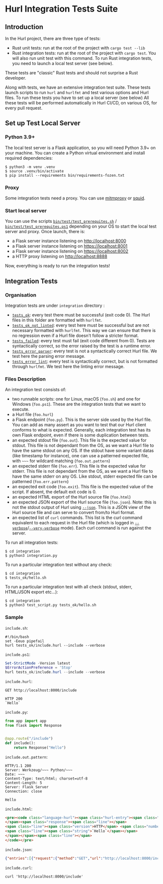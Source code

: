 # Hurl Integration Tests Suite

## Introduction

In the Hurl project, there are three type of tests:

- Rust unit tests: run at the root of the project with `cargo test --lib`
- Rust integration tests: run at the root of the project with `cargo test`. You will also run unit test with this command. 
To run Rust integration tests, you need to launch a local test server (see below).

These tests are "classic" Rust tests and should not surprise a Rust developer.

Along with tests, we have an extensive integration test suite. These tests launch scripts to run `hurl` and
`hurlfmt` and test various options and Hurl files. To run these tests you have to set up a local server (see below)
All these tests will be performed automatically in Hurl CI/CD, on various OS, for every pull request. 


## Set up Test Local Server

### Python 3.9+

The local test server is a Flask application, so you will need Python 3.9+ on your machine. You can create a Python
virtual environment and install required dependencies:

```shell
$ python3 -m venv .venv
$ source .venv/bin/activate
$ pip install --requirements bin/requirements-fozen.txt
```

### Proxy

Some integration tests need a proxy. You can use [mitmproxy] or [squid].

### Start local server

You can use the scripts [`bin/test/test_prerequites.sh`] / [`bin/test/test_prerequites.ps1`] depending on your OS to start the 
local test server and proxy. Once launch, there is:

- a Flask server instance listening on <http://localhost:8000>
- a Flask server instance listening on <https://localhost:8001>
- a Flask server instance listening on <https://localhost:8002>
- a HTTP proxy listening on <http://localhost:8888>

Now, everything is ready to run the integration tests!

## Integration Tests

### Organisation

Integration tests are under `integration` directory :

- [`tests_ok`]: every test there must be successful (exit code 0). The Hurl files in this folder are formatted with `hurlfmt`.
- [`tests_ok_not_linted`]: every test here must be successful but are not necessary formatted with `hurlfmt`. This way we can 
ensure that there is no regression even if a Hurl file doesn't follow a stricter format.
- [`tests_failed`]: every test must fail (exit code different from 0). Tests are syntactically correct, so the error
raised by the test is a runtime error.
- [`tests_error_parser`]: every test is not a syntactically correct Hurl file. We test here the parsing error message.
- [`tests_error_lint`]: every test is syntactically correct, but is not formatted through `hurlfmt`. We test here the linting
error message.

### Files Description

An integration test consists of:

- two runnable scripts: one for Linux, macOS (`foo.sh`) and one for Windows (`foo.ps1`). These are the 
integration tests that we want to execute.
- a Hurl file (`foo.hurl`)
- a Flask endpoint (`foo.py`). This is the server side used by the Hurl file. You can add as many assert as you want 
to test that our Hurl client conforms to what is expected. Generally, each integration test has its own Flask endpoint, 
even if there is some duplication between tests.
- an expected stdout file (`foo.out`). This file is the expected value for stdout. This file is not dependant from the OS, as we
want a Hurl file to have the same stdout on any OS. If the stdout have some variant datas (like timestamp for instance), one 
can use a patterned expected file, with `~~~` for wildcard matching (`foo.out.pattern`)
- an expected stderr file (`foo.err`). This file is the expected value for stderr. This file is not dependant from the OS, as we
  want a Hurl file to have the same stderr on any OS. Like stdout, stderr expected file can be patterned (`foo.err.pattern`)
- an expected exit code (`foo.exit`). This file is the expected value of the script. If absent, the default exit code is 0.
- an expected HTML export of the Hurl source file (`foo.html`)
- an expected JSON export of the Hurl source file (`foo.json`). Note: this is not the stdout output of Hurl using [`--json`]. This
is a JSON view of the Hurl source file and can serve to convert from/to Hurl format.
- an expected list of `curl` commands. This list is the curl command equivalent to each request in the Hurl file
(which is logged in [`--verbose`]/[`--very-verbose`] mode). Each curl command is run against the server.

To run all integration tests:

```shell
$ cd integration
$ python3 integration.py
```

To run a particular integration test without any check:

```shell
$ cd integration
$ tests_ok/hello.sh
```

To run a particular integration test with all check (stdout, stderr, HTML/JSON export etc...):

```shell
$ cd integration
$ python3 test_script.py tests_ok/hello.sh
```

### Sample

`include.sh`:

```shell
#!/bin/bash
set -Eeuo pipefail
hurl tests_ok/include.hurl --include --verbose
```

`include.ps1`:

```powershell
Set-StrictMode -Version latest
$ErrorActionPreference = 'Stop'
hurl tests_ok/include.hurl --include --verbose
```

`include.hurl`:

```hurl
GET http://localhost:8000/include

HTTP 200
`Hello`
```

`include.py`:

```python
from app import app
from flask import Response


@app.route("/include")
def include():
    return Response("Hello")
```

`include.out.pattern`:

```
HTTP/1.1 200
Server: Werkzeug/~~~ Python/~~~
Date: ~~~
Content-Type: text/html; charset=utf-8
Content-Length: 5
Server: Flask Server
Connection: close

Hello
```

`include.html`: 

```html
<pre><code class="language-hurl"><span class="hurl-entry"><span class="request"><span class="line"><span class="method">GET</span> <span class="url">http://localhost:8000/include</span></span>
</span><span class="response"><span class="line"></span>
<span class="line"><span class="version">HTTP</span> <span class="number">200</span></span>
<span class="line"><span class="string">`Hello`</span></span>
</span></span><span class="line"></span>
</code></pre>
```

`include.json`:

```json
{"entries":[{"request":{"method":"GET","url":"http://localhost:8000/include"},"response":{"status":200,"body":{"type":"text","value":"Hello"}}}]}
```

`include.curl`:

```
curl 'http://localhost:8000/include'
```

[mitmproxy]: https://mitmproxy.org
[squid]: http://www.squid-cache.org
[`--json`]: /docs/manual.md#json
[`bin/test/test_prerequites.sh`]: /bin/test/test_prerequisites.sh
[`bin/test/test_prerequites.ps1`]: /bin/test/test_prerequisites.ps1
[`tests_ok`]: /integration/tests_ok
[`tests_ok_not_linted`]: /integration/tests_ok_not_linted
[`tests_failed`]: /integration/tests_failed
[`tests_error_parser`]: /integration/tests_error_parser
[`tests_error_lint`]: /integration/tests_error_lint
[`--verbose`]: /docs/manual.md#verbose
[`--very-verbose`]: /docs/manual.md#very-verbose